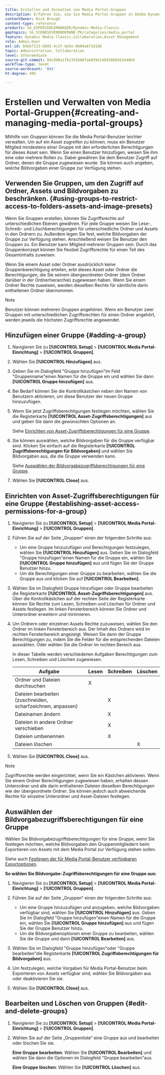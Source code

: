 ```yaml
---
title: Erstellen und Verwalten von Media Portal-Gruppen
description: Erfahren Sie, wie Sie Media Portal-Gruppen in Adobe Dynamic Media Classic erstellen und verwalten.
contentOwner: Rick Brough
content-type: reference
products: SG_EXPERIENCEMANAGER/Dynamic-Media-Classic
geptopics: SG_SCENESEVENONDEMAND_PK/categories/media_portal
feature: Dynamic Media Classic,Collaboration,Asset Management
role: Admin,User
exl-id: 0deb7133-b895-4c3f-8e5e-8604a6f2d16b
topic: Administration, Collaboration
level: Intermediate
source-git-commit: 8dc990a1fb1355b00fa4839e14b92bb6562d40b4
workflow-type: tm+mt
source-wordcount: '841'
ht-degree: 49%

---
```


# Erstellen und Verwalten von Media Portal-Gruppen{#creating-and-managing-media-portal-groups}

Mithilfe von *Gruppen* können Sie die Media Portal-Benutzer leichter verwalten. Um auf ein Asset zugreifen zu können, muss ein Benutzer Mitglied mindestens einer Gruppe mit den erforderlichen Berechtigungen für dieses Asset sein. Wenn Sie einen Benutzer hinzufügen, weisen Sie ihm eine oder mehrere Rollen zu. Dabei gewähren Sie dem Benutzer Zugriff auf Ordner, denen die Gruppe zugewiesen wurde. Sie können auch angeben, welche Bildvorgaben einer Gruppe zur Verfügung stehen.

## Verwenden Sie Gruppen, um den Zugriff auf Ordner, Assets und Bildvorgaben zu beschränken. {#using-groups-to-restrict-access-to-folders-assets-and-image-presets}

Wenn Sie Gruppen erstellen, können Sie Zugriffsrechte auf unterschiedlichen Ebenen gewähren. Für jede Gruppe weisen Sie Lese-, Schreib- und Löschberechtigungen für unterschiedliche Ordner und Assets in den Ordnern zu. Außerdem legen Sie fest, welche Bildvorgaben der Gruppe zur Verfügung stehen. Anschließend weisen Sie Benutzer den Gruppen zu. Ein Benutzer kann Mitglied mehrerer Gruppen sein. Durch das Gruppenkonzept können Sie flexibel Zugriffsrechte für einen Teil des Gesamtinhalts zuweisen.

Wenn Sie einem Asset oder Ordner ausdrücklich keine Gruppenberechtigung erteilen, erbt dieses Asset oder Ordner die Berechtigungen, die Sie seinem übergeordneten Ordner (dem Ordner darüber in der Ordnerhierarchie) zugewiesen haben. Wenn Sie einem Ordner Rechte zuweisen, werden dieselben Rechte für sämtliche darin enthaltenen Ordner übernommen.

>[!NOTE]
>
>Benutzer können mehreren Gruppen angehören. Wenn ein Benutzer zwei Gruppen mit unterschiedlichen Zugriffsrechten für einen Ordner angehört, werden jeweils die höchsten Zugriffsrechte angewendet.

## Hinzufügen einer Gruppe {#adding-a-group}

1. Navigieren Sie zu **[!UICONTROL Setup]** > **[!UICONTROL Media Portal-Einrichtung]** > **[!UICONTROL Gruppen]**.
1. Wählen Sie **[!UICONTROL Hinzufügen]** aus.
1. Geben Sie im Dialogfeld &quot;Gruppe hinzufügen&quot;im Feld &quot;Gruppenname&quot;einen Namen für die Gruppe ein und wählen Sie dann **[!UICONTROL Gruppe hinzufügen]** aus.
1. Bei Bedarf können Sie die Kontrollkästchen neben den Namen von Benutzern aktivieren, um diese Benutzer der neuen Gruppe hinzuzufügen.
1. Wenn Sie jetzt Zugriffsberechtigungen festlegen möchten, wählen Sie die Registerkarte **[!UICONTROL Asset-Zugriffsberechtigungen]** aus und geben Sie dann die gewünschten Optionen an.

   Siehe [Einrichten von Asset-Zugriffsberechtigungen für eine Gruppe](creating-media-portal-groups.md#establishing_asset_access_permissions_for_a_group).

1. Sie können auswählen, welche Bildvorgaben für die Gruppe verfügbar sind. Klicken Sie einfach auf die Registerkarte **[!UICONTROL Zugriffsberechtigungen für Bildvorgaben]** und wählen Sie Bildvorgaben aus, die die Gruppe verwenden kann.

   Siehe [Auswählen der Bildvorgabezugriffsberechtigungen für eine Gruppe](creating-media-portal-groups.md#choosing_image_preset_access_permissions_for_a_group).

1. Wählen Sie **[!UICONTROL Close]** aus.

## Einrichten von Asset-Zugriffsberechtigungen für eine Gruppe {#establishing-asset-access-permissions-for-a-group}

1. Navigieren Sie zu **[!UICONTROL Setup]** > **[!UICONTROL Media Portal-Einrichtung]** > **[!UICONTROL Gruppen]**.
1. Führen Sie auf der Seite „Gruppen“ einen der folgenden Schritte aus:

   * Um eine Gruppe hinzuzufügen und Berechtigungen festzulegen, wählen Sie **[!UICONTROL Hinzufügen]** aus. Geben Sie im Dialogfeld &quot;Gruppe hinzufügen&quot;einen Namen für die Gruppe ein, wählen Sie **[!UICONTROL Gruppe hinzufügen]** aus und fügen Sie der Gruppe Benutzer hinzu.
   * Um die Berechtigungen einer Gruppe zu bearbeiten, wählen Sie die Gruppe aus und klicken Sie auf **[!UICONTROL Bearbeiten]**.

1. Wählen Sie im Dialogfeld Gruppe hinzufügen oder Gruppe bearbeiten die Registerkarte **[!UICONTROL Asset-Zugriffsberechtigungen]** aus. Über die Kontrollkästchen auf der rechten Seite der Registerkarte können Sie Rechte zum Lesen, Schreiben und Löschen für Ordner und Assets festlegen. Im linken Fensterbereich können Sie Ordner und Unterordner erweitern und minimieren.
1. Um Ordnern oder einzelnen Assets Rechte zuzuweisen, wählen Sie den Ordner im linken Fensterbereich aus. Der Inhalt des Ordners wird im rechten Fensterbereich angezeigt. Weisen Sie dann der Gruppe Berechtigungen zu, indem Sie die Felder für die entsprechenden Dateien auswählen. Oder wählen Sie die Ordner im rechten Bereich aus.

   In dieser Tabelle werden verschiedenen Aufgaben Berechtigungen zum Lesen, Schreiben und Löschen zugewiesen.

   | Aufgabe | Lesen | Schreiben | Löschen |
   | --- | --- | --- | --- |
   | Ordner und Dateien durchsuchen | X | | |
   | Dateien bearbeiten (zuschneiden, scharfzeichnen, anpassen) | | X | |
   | Dateinamen ändern | | X | |
   | Dateien in andere Ordner verschieben | | X | |
   | Dateien umbenennen | | X | |
   | Dateien löschen | | | X |

1. Wählen Sie **[!UICONTROL Close]** aus.

>[!NOTE]
>
>Zugriffsrechte werden eingerichtet, wenn Sie ein Kästchen aktivieren. Wenn Sie einem Ordner Berechtigungen zugewiesen haben, erhalten dessen Unterordner und alle darin enthaltenen Dateien dieselben Berechtigungen wie der übergeordnete Ordner. Sie können jedoch auch abweichende Rechte für einzelne Unterordner und Asset-Dateien festlegen.

## Auswählen der Bildvorgabezugriffsberechtigungen für eine Gruppe

Wählen Sie Bildvorgabezugriffsberechtigungen für eine Gruppe, wenn Sie festlegen möchten, welche Bildvorgaben den Gruppenmitgliedern beim Exportieren von Assets mit dem Media Portal zur Verfügung stehen sollen.

Siehe auch [Festlegen der für Media Portal-Benutzer verfügbaren Exportoptionen](specifying-export-options-available-media.md#specifying_export_options_available_to_media_portal_users).

**So wählen Sie Bildvorgabe-Zugriffsberechtigungen für eine Gruppe aus:**

1. Navigieren Sie zu **[!UICONTROL Setup]** > **[!UICONTROL Media Portal-Einrichtung]** > **[!UICONTROL Gruppen]**.
1. Führen Sie auf der Seite „Gruppen“ einen der folgenden Schritte aus:

   * Um eine Gruppe hinzuzufügen und anzugeben, welche Bildvorgaben verfügbar sind, wählen Sie **[!UICONTROL Hinzufügen]** aus. Geben Sie im Dialogfeld &quot;Gruppe hinzufügen&quot;einen Namen für die Gruppe ein, wählen Sie **[!UICONTROL Gruppe hinzufügen]** aus und fügen Sie der Gruppe Benutzer hinzu.
   * Um die Bildvorgabenoptionen einer Gruppe zu bearbeiten, wählen Sie die Gruppe und dann **[!UICONTROL Bearbeiten]** aus.

1. Wählen Sie im Dialogfeld &quot;Gruppe hinzufügen&quot;oder &quot;Gruppe bearbeiten&quot;die Registerkarte **[!UICONTROL Zugriffsberechtigungen für Bildvorgaben]** aus.
1. Um festzulegen, welche Vorgaben für Media Portal-Benutzer beim Exportieren von Assets verfügbar sind, wählen Sie Bildvorgaben aus oder deaktivieren Sie sie.
1. Wählen Sie **[!UICONTROL Close]** aus.

## Bearbeiten und Löschen von Gruppen {#edit-and-delete-groups}

1. Navigieren Sie zu **[!UICONTROL Setup]** > **[!UICONTROL Media Portal-Einrichtung]** > **[!UICONTROL Gruppen]**.
1. Wählen Sie auf der Seite „Gruppenliste“ eine Gruppe aus und bearbeiten oder löschen Sie sie.

   **Eine Gruppe bearbeiten**: Wählen Sie **[!UICONTROL Bearbeiten]** und wählen Sie dann die Optionen im Dialogfeld &quot;Gruppe bearbeiten&quot;aus.

   **Eine Gruppe löschen**: Wählen Sie **[!UICONTROL Löschen]** aus.
